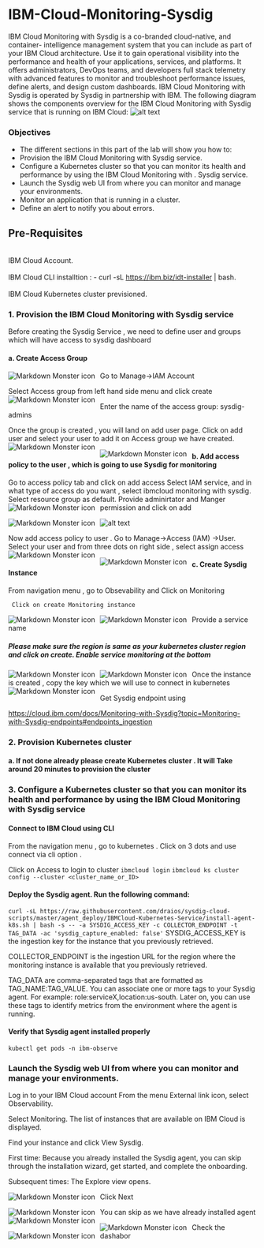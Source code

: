 # IBM-Cloud-Monitoring-Sysdig

IBM Cloud Monitoring with Sysdig is a co-branded cloud-native, and container- intelligence management system that you can include as part of your IBM Cloud architecture. Use it to gain operational visibility into the performance and health of your applications, services, and platforms. It offers administrators, DevOps teams, and developers full stack telemetry with advanced features to monitor and troubleshoot performance issues, define alerts, and design custom dashboards. IBM Cloud Monitoring with Sysdig is operated by Sysdig in partnership with IBM.
The following diagram shows the components overview for the IBM Cloud Monitoring with Sysdig service that is running on IBM Cloud:
![alt text](https://github.com/shiprajain14/IBm-Cloud-Monitoring-Sysdig/blob/master/Images/monitoring_ov.png)


### Objectives
- The different sections in this part of the lab will show you how to:
- Provision the IBM Cloud Monitoring with Sysdig service.
- Configure a Kubernetes cluster so that you can monitor its health and performance by using    the IBM Cloud Monitoring with . Sysdig service.
- Launch the Sysdig web UI from where you can monitor and manage your environments.
- Monitor an application that is running in a cluster.
- Define an alert to notify you about errors.

## Pre-Requisites
<br>IBM Cloud Account.</br>
<br>IBM Cloud CLI installtion : - curl -sL https://ibm.biz/idt-installer | bash.</br>
<br>IBM Cloud Kubernetes cluster previsioned.</br>

### 1. Provision the IBM Cloud Monitoring with Sysdig service
Before creating the Sysdig Service , we need to define user and groups which will have access to sysdig dashboard

#### a. Create Access Group

Go to Manage->IAM Account
<img src="./Images/ManageIAM.png"
     alt="Markdown Monster icon"
     style="float: left; margin-right: 10px;" />



Select Access group from left hand side menu and click create
<img src="./Images/CreateAccessGroup.png"
     alt="Markdown Monster icon"
     style="float: left; margin-right: 10px;" />



Enter the name of the access group: sysdig-admins



Once the group is created , you will land on add user page. Click on add user and select your user to add it on Access group we have created.
<img src="./Images/adduser.png"
     alt="Markdown Monster icon"
     style="float: left; margin-right: 10px;" />


<img src="./Images/selectuser.png"
     alt="Markdown Monster icon"
     style="float: left; margin-right: 10px;" />


#### b. Add access policy to the user , which is going to use Sysdig for monitoring

Go to access policy tab and click on add access
Select IAM service, and in what type of access do you want , select ibmcloud monitoring with sysdig. Select resource group as default. Provide adminirtator and Manger permission and click on add
<img src="./Images/assignaccesstoclousmonitoring.png"
     alt="Markdown Monster icon"
     style="float: left; margin-right: 10px;" />

<img src="./Images/addandassignaccess.png"
     alt="Markdown Monster icon"
     style="float: left; margin-right: 10px;" />


![alt text](https://github.com/shiprajain14/IBm-Cloud-Monitoring-Sysdig/blob/master/Images/addandassignaccess.png)

Now add access policy to user . Go to Manage->Access (IAM) ->User. Select your user and from three dots on right side , select assign access
<img src="./Images/IAMUSERAccess.png"
     alt="Markdown Monster icon"
     style="float: left; margin-right: 10px;" />

<img src="./Images/ClickOnsaveAndAssign.png"
     alt="Markdown Monster icon"
     style="float: left; margin-right: 10px;" />

#### c. Create Sysdig Instance
From navigation menu , go to Obsevability and Click on Monitoring

	 Click on create Monitoring instance 
   <img src="./Images/Observability.png"
     alt="Markdown Monster icon"
     style="float: left; margin-right: 10px;" />

   <img src="./Images/selectsysdigmonitoring.png"
     alt="Markdown Monster icon"
     style="float: left; margin-right: 10px;" />

Provide a service name 

##### Please make sure the region is same as your kubernetes cluster region and click on create. Enable service monitoring at the bottom 
   <img src="./Images/EnableMetrics.png"
     alt="Markdown Monster icon"
     style="float: left; margin-right: 10px;" />
 
 
  <img src="./Images/Instanceandkeyprovisioned.png"
     alt="Markdown Monster icon"
     style="float: left; margin-right: 10px;" />
 
  
  Once the instance is created , copy the key which we will use to connect in kubernetes 
    <img src="./Images/copykey.png"
     alt="Markdown Monster icon"
     style="float: left; margin-right: 10px;" />
 
 
 Get Sysdig endpoint  using 
 
 https://cloud.ibm.com/docs/Monitoring-with-Sysdig?topic=Monitoring-with-Sysdig-endpoints#endpoints_ingestion 
 
 
 ### 2. Provision Kubernetes cluster
 
 #### a. If not done already please create Kubernetes cluster . It will Take around 20 minutes to provision the cluster
 
 ### 3. Configure a Kubernetes cluster so that you can monitor its health and performance by using the IBM Cloud Monitoring with Sysdig service
 
 #### Connect to IBM Cloud using CLI
 From the navigation menu , go to kubernetes . Click on 3 dots and use connect via cli option . 
 
 Click on Access to login to cluster 
 ``ibmcloud login``
 ``ibmcloud ks cluster config --cluster <cluster_name_or_ID>``
 #### Deploy the Sysdig agent. Run the following command:
 ``curl -sL https://raw.githubusercontent.com/draios/sysdig-cloud-scripts/master/agent_deploy/IBMCloud-Kubernetes-Service/install-agent-k8s.sh | bash -s -- -a SYSDIG_ACCESS_KEY -c COLLECTOR_ENDPOINT -t TAG_DATA -ac 'sysdig_capture_enabled: false'``
 SYSDIG_ACCESS_KEY is the ingestion key for the instance that you previously retrieved.

COLLECTOR_ENDPOINT is the ingestion URL for the region where the monitoring instance is available that you previously retrieved.

TAG_DATA are comma-separated tags that are formatted as TAG_NAME:TAG_VALUE. You can associate one or more tags to your Sysdig agent. For example: role:serviceX,location:us-south. Later on, you can use these tags to identify metrics from the environment where the agent is running.

#### Verify that Sysdig agent installed properly
```kubectl get pods -n ibm-observe```

### Launch the Sysdig web UI from where you can monitor and manage your environments.

Log in to your IBM Cloud account
From the menu External link icon, select Observability.

Select Monitoring. The list of instances that are available on IBM Cloud is displayed.

Find your instance and click View Sysdig.

First time: Because you already installed the Sysdig agent, you can skip through the installation wizard, get started, and complete the onboarding.

Subsequent times: The Explore view opens.

 
  <img src="./Images/sysdig1.png"
     alt="Markdown Monster icon"
     style="float: left; margin-right: 10px;" />
     
   Click Next
     
   <img src="./Images/sysdig2.png"
     alt="Markdown Monster icon"
     style="float: left; margin-right: 10px;" />
     
   You can skip as we have already installed agent 
   <img src="./Images/sysdig3.png"
     alt="Markdown Monster icon"
     style="float: left; margin-right: 10px;" />
     
   <img src="./Images/sysdig4.png"
     alt="Markdown Monster icon"
     style="float: left; margin-right: 10px;" />
     
  Check the dashabor
  <img src="./Images/sysdig5.png"
     alt="Markdown Monster icon"
     style="float: left; margin-right: 10px;" />
 
 
